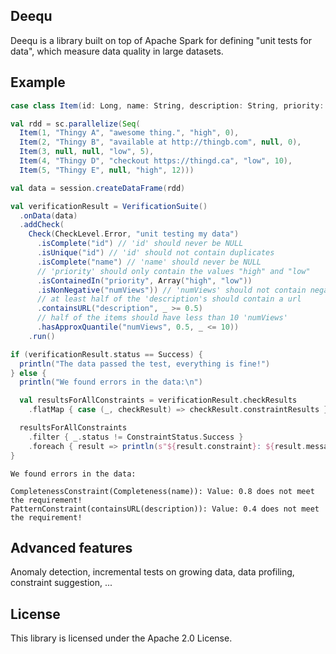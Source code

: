 ## Deequ

Deequ is a library built on top of Apache Spark for defining "unit tests for data", which measure data quality in large datasets.

## Example

```scala
case class Item(id: Long, name: String, description: String, priority: String, numViews: Long)

val rdd = sc.parallelize(Seq(
  Item(1, "Thingy A", "awesome thing.", "high", 0),
  Item(2, "Thingy B", "available at http://thingb.com", null, 0),
  Item(3, null, null, "low", 5),
  Item(4, "Thingy D", "checkout https://thingd.ca", "low", 10),
  Item(5, "Thingy E", null, "high", 12)))

val data = session.createDataFrame(rdd)
```

```scala
val verificationResult = VerificationSuite()
  .onData(data)
  .addCheck(
    Check(CheckLevel.Error, "unit testing my data") 
      .isComplete("id") // 'id' should never be NULL
      .isUnique("id") // 'id' should not contain duplicates
      .isComplete("name") // 'name' should never be NULL
      // 'priority' should only contain the values "high" and "low"
      .isContainedIn("priority", Array("high", "low")) 
      .isNonNegative("numViews")) // 'numViews' should not contain negative values
      // at least half of the 'description's should contain a url          
      .containsURL("description", _ >= 0.5) 
      // half of the items should have less than 10 'numViews'
      .hasApproxQuantile("numViews", 0.5, _ <= 10)) 
    .run()
```

```scala
if (verificationResult.status == Success) {
  println("The data passed the test, everything is fine!")
} else {
  println("We found errors in the data:\n")

  val resultsForAllConstraints = verificationResult.checkResults
    .flatMap { case (_, checkResult) => checkResult.constraintResults }

  resultsForAllConstraints
    .filter { _.status != ConstraintStatus.Success }
    .foreach { result => println(s"${result.constraint}: ${result.message.get}") }
}
```

```
We found errors in the data:

CompletenessConstraint(Completeness(name)): Value: 0.8 does not meet the requirement!
PatternConstraint(containsURL(description)): Value: 0.4 does not meet the requirement!
```

## Advanced features
 
Anomaly detection, incremental tests on growing data, data profiling, constraint suggestion, ... 

## License

This library is licensed under the Apache 2.0 License. 
